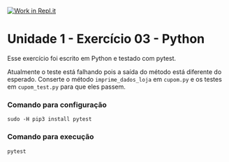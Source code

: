 [![Work in Repl.it](https://classroom.github.com/assets/work-in-replit-14baed9a392b3a25080506f3b7b6d57f295ec2978f6f33ec97e36a161684cbe9.svg)](https://classroom.github.com/online_ide?assignment_repo_id=3187684&assignment_repo_type=AssignmentRepo)
# Unidade 1 - Exercício 03 - Python
Esse exercício foi escrito em Python e testado com pytest.

Atualmente o teste está falhando pois a saída do método está diferente do esperado.
Conserte o método `imprime_dados_loja` em `cupom.py` e os testes em `cupom_test.py` para que eles passem.

### Comando para configuração
`sudo -H pip3 install pytest`

### Comando para execução
`pytest`
